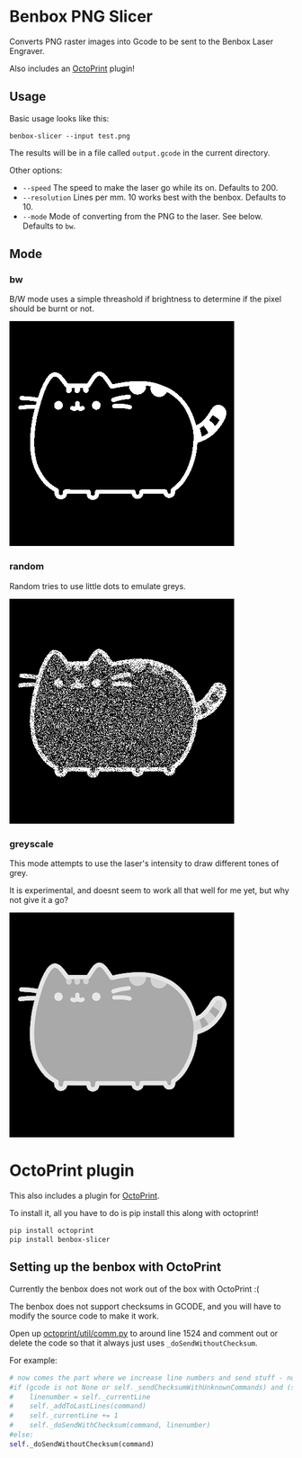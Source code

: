 Benbox PNG Slicer
=================

Converts PNG raster images into Gcode to be sent to the Benbox Laser Engraver.

Also includes an [OctoPrint](http://octoprint.org/) plugin!

Usage
-----

Basic usage looks like this:
```
benbox-slicer --input test.png
```

The results will be in a file called `output.gcode` in the current directory.

Other options:

 - `--speed` The speed to make the laser go while its on. Defaults to 200.
 - `--resolution` Lines per mm. 10 works best with the benbox. Defaults to 10.
 - `--mode` Mode of converting from the PNG to the laser. See below. Defaults to `bw`.

Mode
----

### bw

B/W mode uses a simple threashold if brightness to determine if the pixel should be burnt or not.

![BW mode preview](examples/preview-bw.png?raw=true)

### random

Random tries to use little dots to emulate greys.

![Random mode preview](examples/preview-random.png?raw=true)

### greyscale

This mode attempts to use the laser's intensity to draw different tones of grey.

It is experimental, and doesnt seem to work all that well for me yet, but why not give it a go?

![Greyscale mode preview](examples/preview-greyscale.png?raw=true)

OctoPrint plugin
================

This also includes a plugin for [OctoPrint](http://octoprint.org/).

To install it, all you have to do is pip install this along with octoprint!

```
pip install octoprint
pip install benbox-slicer
```

Setting up the benbox with OctoPrint
----------

Currently the benbox does not work out of the box with OctoPrint :(

The benbox does not support checksums in GCODE, and you will have to modify the source code to
make it work.

Open up [octoprint/util/comm.py](https://github.com/foosel/OctoPrint/blob/e722c2f8adef5dce085205977a0e83331aba5837/src/octoprint/util/comm.py#L1524)
to around line 1524 and comment out or delete the code so that it always just uses `_doSendWithoutChecksum`.

For example:
```python
# now comes the part where we increase line numbers and send stuff - no turning back now
#if (gcode is not None or self._sendChecksumWithUnknownCommands) and (self.isPrinting() or self._alwaysSendChecksum):
#    linenumber = self._currentLine
#    self._addToLastLines(command)
#    self._currentLine += 1
#    self._doSendWithChecksum(command, linenumber)
#else:
self._doSendWithoutChecksum(command)
```
